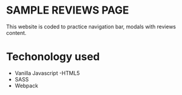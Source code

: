 # SAMPLE REVIEWS PAGE

This website is coded to practice navigation bar, modals with reviews content.

# Techonology used
- Vanilla Javascript
-HTML5
- SASS
- Webpack
